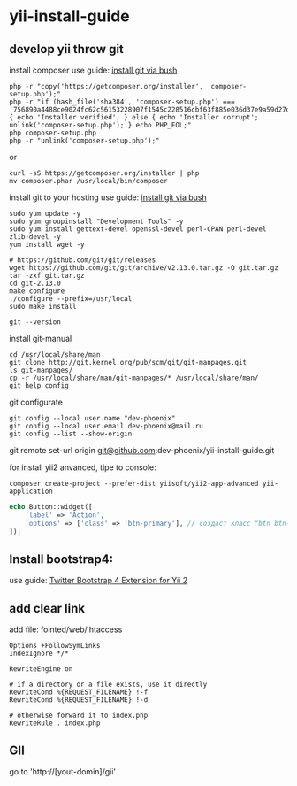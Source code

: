 # yii-install-guide

## develop yii throw git

install composer
use guide: [install git via bush](https://github.com/yiisoft/yii2-bootstrap4)
```
php -r "copy('https://getcomposer.org/installer', 'composer-setup.php');"
php -r "if (hash_file('sha384', 'composer-setup.php') === '756890a4488ce9024fc62c56153228907f1545c228516cbf63f885e036d37e9a59d27d63f46af1d4d07ee0f76181c7d3') { echo 'Installer verified'; } else { echo 'Installer corrupt'; unlink('composer-setup.php'); } echo PHP_EOL;"
php composer-setup.php
php -r "unlink('composer-setup.php');"
```

or
```
curl -sS https://getcomposer.org/installer | php
mv composer.phar /usr/local/bin/composer
```

install git to your hosting
use guide: [install git via bush](https://github.com/yiisoft/yii2-bootstrap4)
```
sudo yum update -y
sudo yum groupinstall "Development Tools" -y
sudo yum install gettext-devel openssl-devel perl-CPAN perl-devel zlib-devel -y
yum install wget -y

# https://github.com/git/git/releases
wget https://github.com/git/git/archive/v2.13.0.tar.gz -O git.tar.gz
tar -zxf git.tar.gz
cd git-2.13.0
make configure
./configure --prefix=/usr/local
sudo make install

git --version
```

install git-manual
```
cd /usr/local/share/man
git clone http://git.kernel.org/pub/scm/git/git-manpages.git
ls git-manpages/
cp -r /usr/local/share/man/git-manpages/* /usr/local/share/man/
git help config
```

git configurate
```
git config --local user.name "dev-phoenix"
git config --local user.email dev-phoenix@mail.ru
git config --list --show-origin
```

git remote set-url origin git@github.com:dev-phoenix/yii-install-guide.git

for install yii2 anvanced, tipe to console:
```
composer create-project --prefer-dist yiisoft/yii2-app-advanced yii-application
```

```php
echo Button::widget([
    'label' => 'Action',
    'options' => ['class' => 'btn-primary'], // создаст класс "btn btn-primary"
]);
```

## Install bootstrap4:
use guide: [Twitter Bootstrap 4 Extension for Yii 2](https://github.com/yiisoft/yii2-bootstrap4)

## add clear link
add file:
    fointed/web/.htaccess
```htaccess
Options +FollowSymLinks
IndexIgnore */*

RewriteEngine on

# if a directory or a file exists, use it directly
RewriteCond %{REQUEST_FILENAME} !-f
RewriteCond %{REQUEST_FILENAME} !-d

# otherwise forward it to index.php
RewriteRule . index.php
```

## GII
go to 'http://[yout-domin]/gii'
